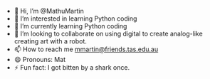 - 👋 Hi, I’m @MathuMartin
- 👀 I’m interested in learning Python coding
- 🌱 I’m currently learning Python coding
- 💞️ I’m looking to collaborate on using digital to create analog-like creating art with a robot.
- 📫 How to reach me mmartin@friends.tas.edu.au
- 😄 Pronouns: Mat
- ⚡ Fun fact: I got bitten by a shark once.

<!---
MathuMartin/MathuMartin is a ✨ special ✨ repository because its `README.md` (this file) appears on your GitHub profile.
You can click the Preview link to take a look at your changes.
--->
